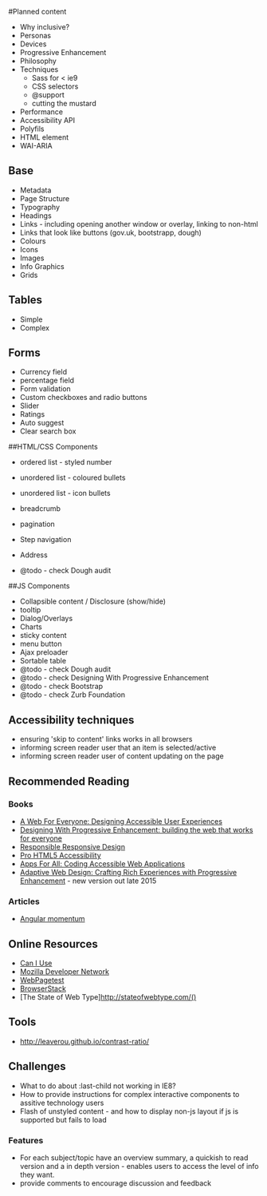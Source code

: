 #Planned content

* Why inclusive?
* Personas
* Devices
* Progressive Enhancement
 * Philosophy
 * Techniques
   * Sass for < ie9
   * CSS selectors
   * @support
   * cutting the mustard
* Performance
* Accessibility API
* Polyfils
* HTML element
*  WAI-ARIA


## Base
* Metadata
* Page Structure
* Typography
* Headings
* Links - including opening another window or overlay, linking to non-html
* Links that look like buttons (gov.uk, bootstrapp, dough)
* Colours
* Icons
* Images
* Info Graphics
* Grids

## Tables
* Simple
* Complex

## Forms
* Currency field
* percentage field
* Form validation
* Custom checkboxes and radio buttons
* Slider
* Ratings
* Auto suggest
* Clear search box

##HTML/CSS Components
* ordered list - styled number
* unordered list - coloured bullets
* unordered list - icon bullets
* breadcrumb
* pagination
* Step navigation
* Address


* @todo - check Dough audit

##JS Components
* Collapsible content / Disclosure (show/hide)
* tooltip
* Dialog/Overlays
* Charts
* sticky content
* menu button
* Ajax preloader
* Sortable table
* @todo - check Dough audit
* @todo - check Designing With Progressive Enhancement
* @todo - check Bootstrap
* @todo - check Zurb Foundation

## Accessibility techniques
* ensuring 'skip to content' links works in all browsers
* informing screen reader user that an item is selected/active
* informing screen reader user of content updating on the page


## Recommended Reading
### Books
* [A Web For Everyone: Designing Accessible User Experiences](http://rosenfeldmedia.com/books/a-web-for-everyonerepsono)
* [Designing With Progressive Enhancement: building the web that works for everyone](http://www.filamentgroup.com/dwpe/)
* [Responsible Responsive Design](http://www.abookapart.com/products/responsible-responsive-design)
* [Pro HTML5 Accessibility](http://www.apress.com/9781430241942)
* [Apps For All: Coding Accessible Web Applications](https://shop.smashingmagazine.com/apps-for-all-coding-accessible-web-applications.html)
* [Adaptive Web Design: Crafting Rich Experiences with Progressive Enhancement](http://adaptivewebdesign.info/) - new version out late 2015



### Articles
* [Angular momentum](https://adactio.com/journal/8245)


## Online Resources
* [Can I Use](http://caniuse.com/)
* [Mozilla Developer Network](https://developer.mozilla.org/en-US/)
* [WebPagetest](http://www.webpagetest.org/)
* [BrowserStack](http://www.browserstack.com/)
* [The State of Web Type]http://stateofwebtype.com/()


## Tools
* http://leaverou.github.io/contrast-ratio/


## Challenges
* What to do about :last-child not working in IE8?
* How to provide instructions for complex interactive components to assitive technology users
* Flash of unstyled content - and how to display non-js layout if js is supported but fails to load


### Features
* For each subject/topic have an overview summary, a quickish to read version and a in depth version - enables users to access the level of info they want.
* provide comments to encourage discussion and feedback



